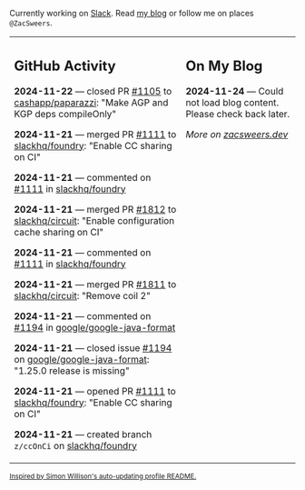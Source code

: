 Currently working on [Slack](https://slack.com/). Read [my blog](https://zacsweers.dev/) or follow me on places `@ZacSweers`.

<table><tr><td valign="top" width="60%">

## GitHub Activity
<!-- githubActivity starts -->
**2024-11-22** — closed PR [#1105](https://github.com/cashapp/paparazzi/pull/1105) to [cashapp/paparazzi](https://github.com/cashapp/paparazzi): "Make AGP and KGP deps compileOnly"

**2024-11-21** — merged PR [#1111](https://github.com/slackhq/foundry/pull/1111) to [slackhq/foundry](https://github.com/slackhq/foundry): "Enable CC sharing on CI"

**2024-11-21** — commented on [#1111](https://github.com/slackhq/foundry/pull/1111#issuecomment-2492171224) in [slackhq/foundry](https://github.com/slackhq/foundry)

**2024-11-21** — merged PR [#1812](https://github.com/slackhq/circuit/pull/1812) to [slackhq/circuit](https://github.com/slackhq/circuit): "Enable configuration cache sharing on CI"

**2024-11-21** — commented on [#1111](https://github.com/slackhq/foundry/pull/1111#issuecomment-2492164641) in [slackhq/foundry](https://github.com/slackhq/foundry)

**2024-11-21** — merged PR [#1811](https://github.com/slackhq/circuit/pull/1811) to [slackhq/circuit](https://github.com/slackhq/circuit): "Remove coil 2"

**2024-11-21** — commented on [#1194](https://github.com/google/google-java-format/issues/1194#issuecomment-2492135344) in [google/google-java-format](https://github.com/google/google-java-format)

**2024-11-21** — closed issue [#1194](https://github.com/google/google-java-format/issues/1194) on [google/google-java-format](https://github.com/google/google-java-format): "1.25.0 release is missing"

**2024-11-21** — opened PR [#1111](https://github.com/slackhq/foundry/pull/1111) to [slackhq/foundry](https://github.com/slackhq/foundry): "Enable CC sharing on CI"

**2024-11-21** — created branch `z/ccOnCi` on [slackhq/foundry](https://github.com/slackhq/foundry)
<!-- githubActivity ends -->
</td><td valign="top" width="40%">

## On My Blog
<!-- blog starts -->
**2024-11-24** — Could not load blog content. Please check back later.
<!-- blog ends -->
_More on [zacsweers.dev](https://zacsweers.dev/)_
</td></tr></table>

<sub><a href="https://simonwillison.net/2020/Jul/10/self-updating-profile-readme/">Inspired by Simon Willison's auto-updating profile README.</a></sub>